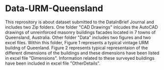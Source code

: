# Data-URM-Queensland
This reprository is about dataset submitted to the DataInBrief Journal and includes two Zip folders.
One folder "CAD Drawings" inlcudes the AutoCAD drawings of unreinforced masonry buildings facades located in 7 towns of Queensland, Australia.
Other folder "Data" includes two figures and two excel files. Within this folder, Figure 1 represents a typical vintage URM buildng of Queenland. Figure 2 represents typical representaion of the different dimensions of the buildings and these dimensions have been listed in excel file "Dimensions". Information related to these surveyed buildings have been included in excel file "OtherDetails". 
